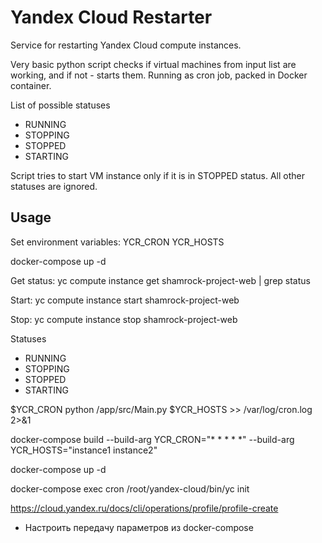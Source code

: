 # Yandex Cloud Restarter

Service for restarting Yandex Cloud compute instances.

Very basic python script checks if virtual machines from input list are working, and if not - starts them. Running as cron job, packed in Docker container.

List of possible statuses
- RUNNING
- STOPPING
- STOPPED
- STARTING

Script tries to start VM instance only if it is in STOPPED status. All other statuses are ignored.

## Usage

Set environment variables:
YCR_CRON
YCR_HOSTS


docker-compose up -d

Get status:
yc compute instance get shamrock-project-web | grep status

Start:
yc compute instance start shamrock-project-web

Stop:
yc compute instance stop shamrock-project-web



Statuses
- RUNNING
- STOPPING
- STOPPED
- STARTING


$YCR_CRON python /app/src/Main.py $YCR_HOSTS >> /var/log/cron.log 2>&1


docker-compose build --build-arg YCR_CRON="* * * * *" --build-arg YCR_HOSTS="instance1 instance2"


docker-compose up -d

docker-compose exec cron /root/yandex-cloud/bin/yc init



https://cloud.yandex.ru/docs/cli/operations/profile/profile-create

* Настроить передачу параметров из docker-compose



